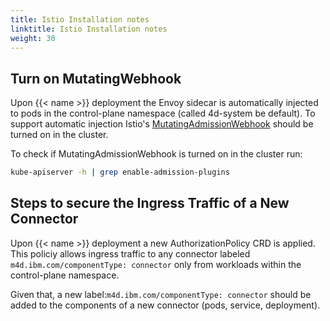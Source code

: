 ```yaml
---
title: Istio Installation notes
linktitle: Istio Installation notes
weight: 30
---
```


## Turn on MutatingWebhook

Upon {{< name >}} deployment the Envoy sidecar is automatically injected to pods in the control-plane namespace (called 4d-system be default). To support automatic injection Istio's [MutatingAdmissionWebhook](https://istio.io/latest/docs/setup/additional-setup/sidecar-injection/#automatic-sidecar-injection) should be turned on in the cluster.

To check if MutatingAdmissionWebhook is turned on in the cluster run:

```bash
kube-apiserver -h | grep enable-admission-plugins
```

## Steps to secure the Ingress Traffic of a New Connector

Upon {{< name >}} deployment a new AuthorizationPolicy CRD is applied. This policiy
allows ingress traffic to any connector labeled ```m4d.ibm.com/componentType: connector``` only from workloads within the control-plane namespace.

Given that, a new label:```m4d.ibm.com/componentType: connector``` should be added to the components of a new connector (pods, service, deployment).
